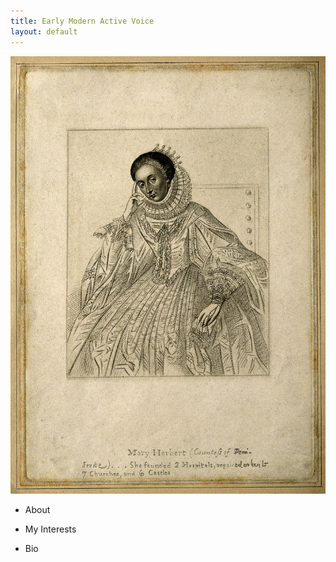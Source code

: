 ```yaml
---
title: Early Modern Active Voice
layout: default
---
```


![Mary Sidney Herbert Portrait](msportraitoverit.jpg)


* About

* My Interests

* Bio

